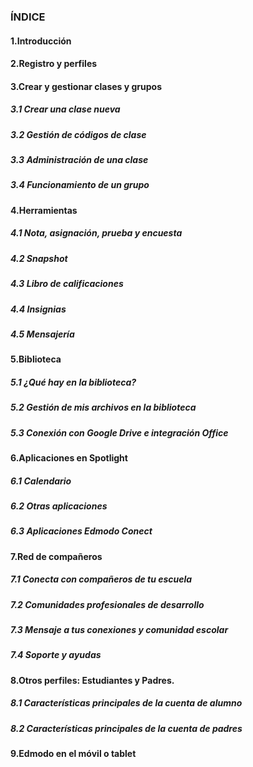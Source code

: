 ### ÍNDICE

#### 1.Introducción

#### 2.Registro y perfiles

#### 3.Crear y gestionar clases y grupos

##### 3.1 Crear una clase nueva

##### 3.2 Gestión de códigos de clase

##### 3.3 Administración de una clase

##### 3.4 Funcionamiento de un grupo

#### 4.Herramientas

##### 4.1 Nota, asignación, prueba y encuesta

##### 4.2 Snapshot

##### 4.3 Libro de calificaciones

##### 4.4 Insignias

##### 4.5 Mensajería

#### 5.Biblioteca

##### 5.1 ¿Qué hay en la biblioteca?

##### 5.2 Gestión de mis archivos en la biblioteca

##### 5.3 Conexión con Google Drive e integración Office

#### 6.Aplicaciones en Spotlight

##### 6.1 Calendario

##### 6.2 Otras aplicaciones

##### 6.3 Aplicaciones Edmodo Conect

#### 7.Red de compañeros

##### 7.1 Conecta con compañeros de tu escuela

##### 7.2 Comunidades profesionales de desarrollo

##### 7.3 Mensaje a tus conexiones y comunidad escolar

##### 7.4 Soporte y ayudas

#### 8.Otros perfiles: Estudiantes y Padres.

##### 8.1 Características principales de la cuenta de alumno

##### 8.2 Características principales de la cuenta de padres

#### 9.Edmodo en el móvil o tablet



